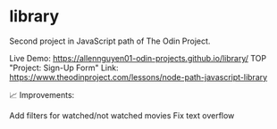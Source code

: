# library

Second project in JavaScript path of The Odin Project.

Live Demo: https://allennguyen01-odin-projects.github.io/library/
TOP "Project: Sign-Up Form" Link: https://www.theodinproject.com/lessons/node-path-javascript-library

📈 Improvements:

Add filters for watched/not watched movies
Fix text overflow
